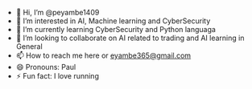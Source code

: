 - 👋 Hi, I’m @peyambe1409
- 👀 I’m interested in AI, Machine learning and CyberSecurity 
- 🌱 I’m currently learning CyberSecurity and Python languaga 
- 💞️ I’m looking to collaborate on AI related to trading and AI learning in General 
- 📫 How to reach me here or eyambe365@gmail.com
- 😄 Pronouns: Paul 
- ⚡ Fun fact: I love running 

<!---
peyambe1409/peyambe1409 is a ✨ special ✨ repository because its `README.md` (this file) appears on your GitHub profile.
You can click the Preview link to take a look at your changes.
--->

